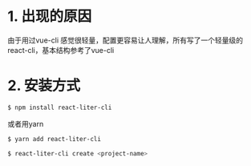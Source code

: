 # 1. 出现的原因
 由于用过vue-cli 感觉很轻量，配置更容易让人理解，所有写了一个轻量级的react-cli，基本结构参考了vue-cli

# 2. 安装方式

```bash
$ npm install react-liter-cli
```

或者用yarn

```bash
$ yarn add react-liter-cli
```

```bash
$ react-liter-cli create <project-name>
```
